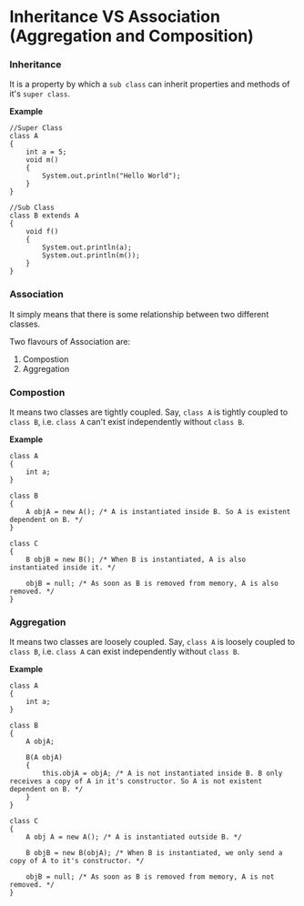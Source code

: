 # Inheritance VS Association (Aggregation and Composition)



### Inheritance

It is a property by which a ```sub class``` can inherit properties and methods of it's ```super class```.

**Example**

```
//Super Class
class A
{
	int a = 5;
	void m()
	{
		System.out.println("Hello World");
	}
}

//Sub Class
class B extends A
{
	void f()
	{
		System.out.println(a);
		System.out.println(m());
	}
}
```

### Association

It simply means that there is some relationship between two different classes.

Two flavours of Association are:

1. Compostion
2. Aggregation

### Compostion

It means two classes are tightly coupled. Say, ```class A``` is tightly coupled to ```class B```, i.e. ```class A``` can't exist independently without ```class B```.

**Example**

```
class A
{
	int a;
}

class B
{
	A objA = new A(); /* A is instantiated inside B. So A is existent dependent on B. */
}

class C
{
	B objB = new B(); /* When B is instantiated, A is also instantiated inside it. */
	
	objB = null; /* As soon as B is removed from memory, A is also removed. */
}
```

### Aggregation

It means two classes are loosely coupled. Say, ```class A``` is loosely coupled to ```class B```, i.e. ```class A``` can exist independently without ```class B```.

**Example**

```
class A
{
	int a;
}

class B
{
	A objA;
	
	B(A objA)
	{
		this.objA = objA; /* A is not instantiated inside B. B only receives a copy of A in it's constructor. So A is not existent dependent on B. */
	}
}

class C
{
	A obj A = new A(); /* A is instantiated outside B. */
	
	B objB = new B(objA); /* When B is instantiated, we only send a copy of A to it's constructor. */
	
	objB = null; /* As soon as B is removed from memory, A is not removed. */
}
```
